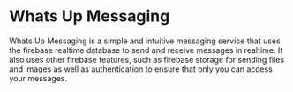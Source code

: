 # Whats Up Messaging
Whats Up Messaging is a simple and intuitive messaging service that uses the firebase realtime database to send and receive messages in realtime. It also uses other firebase features, such as firebase storage for sending files and images as well as authentication to ensure that only you can access your messages. 

